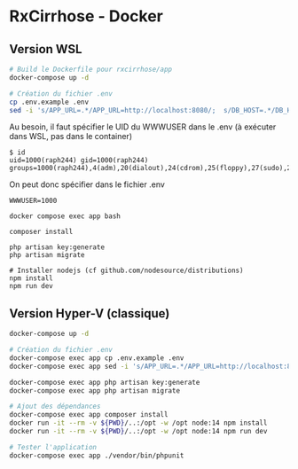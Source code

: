 # RxCirrhose - Docker

## Version WSL

```bash
# Build le Dockerfile pour rxcirrhose/app
docker-compose up -d

# Création du fichier .env
cp .env.example .env
sed -i 's/APP_URL=.*/APP_URL=http://localhost:8080/;  s/DB_HOST=.*/DB_HOST=mysql/; s/DB_DATABASE=.*/DB_DATABASE=rxcirrhose/; s/DB_PASSWORD=.*/DB_PASSWORD=admin/' .env
```
Au besoin, il faut spécifier le UID du WWWUSER dans le .env (à exécuter dans WSL, pas dans le container)
```console
$ id
uid=1000(raph244) gid=1000(raph244) groups=1000(raph244),4(adm),20(dialout),24(cdrom),25(floppy),27(sudo),29(audio),30(dip),44(video),46(plugdev),117(netdev),1001(docker)
```

On peut donc spécifier dans le fichier .env
```
WWWUSER=1000
```


```
docker compose exec app bash

composer install

php artisan key:generate
php artisan migrate

# Installer nodejs (cf github.com/nodesource/distributions)
npm install
npm run dev
```

## Version Hyper-V (classique)

```bash
docker-compose up -d

# Création du fichier .env
docker-compose exec app cp .env.example .env
docker-compose exec app sed -i 's/APP_URL=.*/APP_URL=http://localhost:8080/;  s/DB_HOST=.*/DB_HOST=mysql/; s/DB_DATABASE=.*/DB_DATABASE=rxcirrhose/; s/DB_PASSWORD=.*/DB_PASSWORD=admin/' .env

docker-compose exec app php artisan key:generate
docker-compose exec app php artisan migrate

# Ajout des dépendances
docker-compose exec app composer install
docker run -it --rm -v ${PWD}/..:/opt -w /opt node:14 npm install
docker run -it --rm -v ${PWD}/..:/opt -w /opt node:14 npm run dev

# Tester l'application
docker-compose exec app ./vendor/bin/phpunit
```
